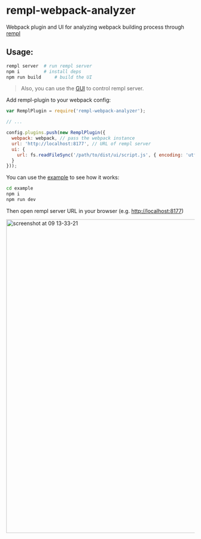 # rempl-webpack-analyzer

Webpack plugin and UI for analyzing webpack building process through [rempl](https://github.com/rempl/rempl)

## Usage:

```bash
rempl server  # run rempl server
npm i         # install deps
npm run build     # build the UI
```

> Also, you can use the [GUI](https://github.com/rempl/menubar-server) to control rempl server.

Add rempl-plugin to your webpack config:
```js
var RemplPlugin = require('rempl-webpack-analyzer');

// ...

config.plugins.push(new RemplPlugin({
  webpack: webpack, // pass the webpack instance
  url: 'http://localhost:8177', // URL of rempl server
  ui: {
    url: fs.readFileSync('/path/to/dist/ui/script.js', { encoding: 'utf-8' }) // builded UI bundle
  }
}));
```
    
You can use the [example](example) to see how it works:
```bash
cd example
npm i
npm run dev
```
Then open rempl server URL in your browser (e.g. [http://localhost:8177](http://localhost:8177))

<img width="839" alt="screenshot at 09 13-33-21" src="https://cloud.githubusercontent.com/assets/6654581/21046112/19195d2e-be14-11e6-97bc-3cbf63f882b3.png">
